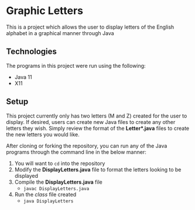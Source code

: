 # Graphic Letters
This is a project which allows the user to display letters of the English alphabet in a graphical manner through Java

## Technologies
The programs in this project were run using the following:
* Java 11
* X11

## Setup
This project currently only has two letters (M and Z) created for the user to display. If desired, users can create new Java files to create any other letters they wish. Simply review the format of the **Letter\*.java**  files to create the new letters you would like.

After cloning or forking the repository, you can run any of the Java programs through the command line in the below manner:
1. You will want to `cd` into the repository
2. Modify the **DisplayLetters.java** file to format the letters looking to be displayed
2. Compile the **DisplayLetters.java** file
   - `javac DisplayLetters.java`
3. Run the *class* file created
   - `java DisplayLetters`
